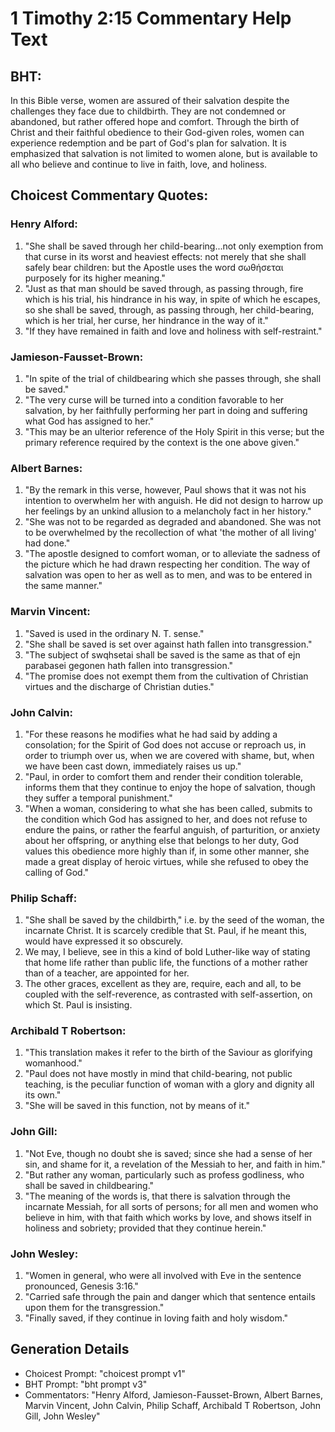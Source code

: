# 1 Timothy 2:15 Commentary Help Text

## BHT:
In this Bible verse, women are assured of their salvation despite the challenges they face due to childbirth. They are not condemned or abandoned, but rather offered hope and comfort. Through the birth of Christ and their faithful obedience to their God-given roles, women can experience redemption and be part of God's plan for salvation. It is emphasized that salvation is not limited to women alone, but is available to all who believe and continue to live in faith, love, and holiness.

## Choicest Commentary Quotes:
### Henry Alford:
1. "She shall be saved through her child-bearing...not only exemption from that curse in its worst and heaviest effects: not merely that she shall safely bear children: but the Apostle uses the word σωθήσεται purposely for its higher meaning." 
2. "Just as that man should be saved through, as passing through, fire which is his trial, his hindrance in his way, in spite of which he escapes, so she shall be saved, through, as passing through, her child-bearing, which is her trial, her curse, her hindrance in the way of it."
3. "If they have remained in faith and love and holiness with self-restraint."

### Jamieson-Fausset-Brown:
1. "In spite of the trial of childbearing which she passes through, she shall be saved."
2. "The very curse will be turned into a condition favorable to her salvation, by her faithfully performing her part in doing and suffering what God has assigned to her."
3. "This may be an ulterior reference of the Holy Spirit in this verse; but the primary reference required by the context is the one above given."

### Albert Barnes:
1. "By the remark in this verse, however, Paul shows that it was not his intention to overwhelm her with anguish. He did not design to harrow up her feelings by an unkind allusion to a melancholy fact in her history."
2. "She was not to be regarded as degraded and abandoned. She was not to be overwhelmed by the recollection of what 'the mother of all living' had done."
3. "The apostle designed to comfort woman, or to alleviate the sadness of the picture which he had drawn respecting her condition. The way of salvation was open to her as well as to men, and was to be entered in the same manner."

### Marvin Vincent:
1) "Saved is used in the ordinary N. T. sense."
2) "She shall be saved is set over against hath fallen into transgression."
3) "The subject of swqhsetai shall be saved is the same as that of ejn parabasei gegonen hath fallen into transgression."
4) "The promise does not exempt them from the cultivation of Christian virtues and the discharge of Christian duties."

### John Calvin:
1. "For these reasons he modifies what he had said by adding a consolation; for the Spirit of God does not accuse or reproach us, in order to triumph over us, when we are covered with shame, but, when we have been cast down, immediately raises us up." 
2. "Paul, in order to comfort them and render their condition tolerable, informs them that they continue to enjoy the hope of salvation, though they suffer a temporal punishment."
3. "When a woman, considering to what she has been called, submits to the condition which God has assigned to her, and does not refuse to endure the pains, or rather the fearful anguish, of parturition, or anxiety about her offspring, or anything else that belongs to her duty, God values this obedience more highly than if, in some other manner, she made a great display of heroic virtues, while she refused to obey the calling of God."

### Philip Schaff:
1. "She shall be saved by the childbirth," i.e. by the seed of the woman, the incarnate Christ. It is scarcely credible that St. Paul, if he meant this, would have expressed it so obscurely.
2. We may, I believe, see in this a kind of bold Luther-like way of stating that home life rather than public life, the functions of a mother rather than of a teacher, are appointed for her.
3. The other graces, excellent as they are, require, each and all, to be coupled with the self-reverence, as contrasted with self-assertion, on which St. Paul is insisting.

### Archibald T Robertson:
1. "This translation makes it refer to the birth of the Saviour as glorifying womanhood."
2. "Paul does not have mostly in mind that child-bearing, not public teaching, is the peculiar function of woman with a glory and dignity all its own."
3. "She will be saved in this function, not by means of it."

### John Gill:
1. "Not Eve, though no doubt she is saved; since she had a sense of her sin, and shame for it, a revelation of the Messiah to her, and faith in him."
2. "But rather any woman, particularly such as profess godliness, who shall be saved in childbearing."
3. "The meaning of the words is, that there is salvation through the incarnate Messiah, for all sorts of persons; for all men and women who believe in him, with that faith which works by love, and shows itself in holiness and sobriety; provided that they continue herein."

### John Wesley:
1. "Women in general, who were all involved with Eve in the sentence pronounced, Genesis 3:16."
2. "Carried safe through the pain and danger which that sentence entails upon them for the transgression."
3. "Finally saved, if they continue in loving faith and holy wisdom."


## Generation Details
- Choicest Prompt: "choicest prompt v1"
- BHT Prompt: "bht prompt v3"
- Commentators: "Henry Alford, Jamieson-Fausset-Brown, Albert Barnes, Marvin Vincent, John Calvin, Philip Schaff, Archibald T Robertson, John Gill, John Wesley"
